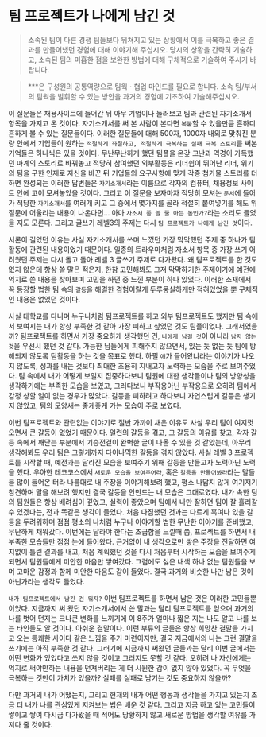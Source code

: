 # 팀 프로젝트가 나에게 남긴 것

> 소속된 팀이 다른 경쟁 팀들보다 뒤쳐지고 있는 상황에서 이를 극복하고 좋은 결과를 만들어냈던 경험에 대해 이야기해 주십시오. 당시의 상황을 간략히 기술하고, 소속된 팀의 미흡한 점을 보완한 방법에 대해 구체적으로 기술하여 주시기 바랍니다.

> ***은 구성원의 공통역량으로 팀웍ㆍ협업 마인드를 필요로 합니다. 소속 팀/부서의 팀웍을 발휘할 수 있는 방안을 과거의 경험에 기초하여 기술해주십시오.

 이 질문들은 채용사이트에 들어간 뒤 아무 기업이나 눌러보고 팀과 관련된 자기소개서 항목을 가지고 온 것이다. 자기소개서를 써 본 사람이 본다면 `복붙`할 수 있을만큼 흔하디 흔하게 볼 수 있는 질문들이다. 이러한 질문들에 대해 500자, 1000자 내외로 맞춰진 분량 안에서 기업들이 원하는 `적절하게 좌절하고, 적절하게 극복하는 실패 극복 스토리`를 써본 기억들은 하나씩은 있을 것이다. 무난무난하게 했던 팀플을 온갖 고난과 역경이 가득했던 마계의 스토리로 바꿔놓고 적당히 참여했던 외부활동은 리더쉽이 뛰어난 리더, 위기의 팀을 구한 인재로 자신을 바꾼 뒤 기업들의 요구사항에 맞게 각종 첨가물 스토리를 더하면 완성되는 이러한 답변들은 `자기소개서`라는 이름으로 각자의 컴퓨터, 채용정보 사이트 안에 고이 모셔놓았을 것이다. 그리고 이 질문을 보자마자 적당히 모셔논 `문서`에 들어가 적당한 `자기소개서`를 여러개 키고 그 중에서 몇가지를 골라 적절히 붙여넣기를 해도 위 질문에 어울리는 내용이 나온다면... 아마 `자소서 좀 쓸 줄 아는 놈인가?`라는 소리도 들었을 지도 모른다. 그리고 글쓰기 레벨3의 주제는 다시 `팀 프로젝트가 나에게 남긴 것`이다.

 서론이 길었던 이유는 사실 자기소개서를 쓰며 느꼈던 가장 막막했던 주제 중 하나가 팀 활동에 관련된 내용이었기 때문이다. 일종의 트라우마처럼 자소서 항목 중 가장 쓰기 어려웠던 주제는 다시 돌고 돌아 레벨 3 글쓰기 주제로 다가왔다. 왜 팀프로젝트를 한 것도 없지 않은데 항상 쓸 말은 적은지, 한참 고민해봐도 그저 막막하기한 주제이기에 예전에 억지로 쓴 내용을 찾아보며 고민을 하던 중 느낀 부분이 하나 있었다. 이러한 소재에서 꼭 등장할 법한 팀 속의 `갈등`을 해결한 경험이랄게 두루뭉실하게만 적혀있었을 뿐 구체적인 내용은 없었던 것이다. 

 사실 대학교를 다니며 누구나처럼 팀프로젝트를 하고 외부 팀프로젝트도 했지만 팀 속에서 보여지는 내가 항상 부족한 것 같아 가장 피하고 싶었던 것도 팀플이었다. 그래서였을까? 팀프로젝트를 하면서 가장 중요하게 생각했던 건, `나에게 남길 것`이 아니라 `남지 않는 것`을 우선시 했던 것 같다. 가능한 남들에게 피해주지 않으면서, 있는 듯 없는 듯 팀에 방해되지 않도록 팀활동을 하는 것을 목표로 했다. 하필 `얘`가 들어왔냐라는 이야기가 나오지 않도록, 성과를 내는 것보다 최대한 조용히 지내고자 노력하는 모습을 주로 보여주었다. 팀 속에서 내가 어떻게 보일지 집중하다보니 팀원에 대한 생각들이나 팀의 방향성을 생각하기에는 부족한 모습을 보였고, 그러다보니 부작용아닌 부작용으로 오히려 팀에서 감정 상할 일이 없는 경우가 많았다. 갈등을 피하려고 하다보니 자연스럽게 갈등은 생기지 않았고, 팀의 모양새는 좋게좋게 가는 모습이 주로 보였다.

 이번 팀프로젝트와 관련없는 이야기로 절반 가까이 채운 이유도 사실 우리 팀이 여지껏 오면서 큰 갈등이 없었기 때문이다. 일련의 갈등을 겪고, 그 갈등의 이유를 찾고, 각자 갈등 속에서 깨닫는 부분에서 기승전결이 완벽한 글이 나올 수 있을 것 같았는데, 아무리 생각해봐도 우리 팀은 그렇게까지 다이나믹한 갈등을 겪지 않았다. 사실 레벨 3 프로젝트를 시작할 때, 예전과는 달라진 모습을 보여주기 위해 갈등을 만들고자 노력아닌 노력을 했다. 우아한 테코코스에서 `새로운 모습을 보여주어라`, 혹은 `갈등을 만들어봐라`라는 말들을 많이 들어온 터라 나름대로 내 주장을 이야기해보려 했고, 평소 나답지 않게 여기저기 참견하며 말을 해보려 했지만 결국 갈등을 안만드는 내 모습은 그대로였다. 내가 속한 팀의 팀원들은 항상 배려심이 깊었고, 실력이 좋았으며 팀에서 나만 잘하면 팀이 잘 흘러갈 수 있겠다는, 전과 똑같은 생각이 들었다. 처음 다짐했던 것과는 다르게 혹여나 있을 갈등을 두려워하며 점점 평소의 나처럼 누구나 이야기할 법한 무난한 이야기를 준비했고, 무난하게 채워갔다. 이번에는 달라야 한다는 조급함을 느낄때 쯤, 프로젝트를 하면서 내 부족한 모습들만 점점 눈에 들어왔다. 근거없이 내 생각으로만 쌓은 주장을 전달하면 여지없이 틀린 결과를 내고, 처음 계획했던 것을 다시 처음부터 시작하는 모습을 보여주게 되면서 팀원들에게 미안한 마음만 쌓여갔다. 그럼에도 싫은 내색 하나 없는 팀원들을 보며 고마운 감정과 함께 미안한 마음도 같이 들었다. 결국 과거와 비슷한 나만 남은 것이 아닌가라는 생각도 들었다.

 `내가 팀프로젝트에서 남긴 건 뭐지?` 이번 팀프로젝트를 하면서 남은 것은 이러한 고민들뿐이었다. 지금까지 써 왔던 자기소개서에서 쓴 말과는 달리 팀프로젝트를 얻으며 과거의 나를 벗어 던지는 크나큰 변화를 느끼기에 이 8주가 얼마나 짧은 지는 나도 알고 나를 보는 타인들도 알 것이다. 아쉬운 결말이다. 이런 부류의 글들은 항상 희망찬 결말을 가지고 오는 통쾌한 사이다 같은 느낌을 주기 마련이지만, 결국 지금에서의 나는 그런 결말을 쓰기에는 아직 부족한 것 같다. 그러기에 지금까지 써왔던 글들과는 달리 이번 글에서는 어떤 변화가 있었다고 쓰지 않을 것이고 그러지도 못할 것 같다. 오히려 나 자신에게는 억지로 써야만하는 내용을 던져버리는 게 더 시원한 감이 없지 않아 있었다. 꼭 무엇을 극복하는 것만이 가치가 있을까? 실패를 실패로 남기는 것도 중요하지 않을까?

 다만 과거의 내가 어땠는지, 그리고 현재의 내가 어떤 행동과 생각들을 가지고 있는지 조금 더 내가 나를 관심있게 지켜보는 법은 배운 것 같다. 그리고 지금 하고 있는 고민들이 쌓이고 쌓여 다시금 다가왔을 때 적어도 당황하지 않고 새로운 방법을 생각할 여유를 가져다 줄 것이다.

